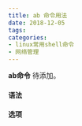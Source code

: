 ```yaml
---
title: ab 命令用法
date: 2018-12-05
tags:
categories: 
- linux常用shell命令
- 网络管理
---
```

**ab命令** 待添加。
<!-- more --> 
#### **语法**


#### **选项**
